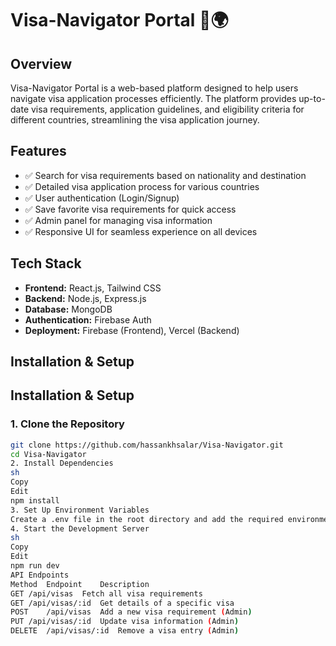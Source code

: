 # Visa-Navigator Portal 🛂🌍  

## Overview  
Visa-Navigator Portal is a web-based platform designed to help users navigate visa application processes efficiently. The platform provides up-to-date visa requirements, application guidelines, and eligibility criteria for different countries, streamlining the visa application journey.

## Features  
- ✅ Search for visa requirements based on nationality and destination  
- ✅ Detailed visa application process for various countries  
- ✅ User authentication (Login/Signup)  
- ✅ Save favorite visa requirements for quick access  
- ✅ Admin panel for managing visa information  
- ✅ Responsive UI for seamless experience on all devices  

## Tech Stack  
- **Frontend:** React.js, Tailwind CSS  
- **Backend:** Node.js, Express.js  
- **Database:** MongoDB  
- **Authentication:** Firebase Auth  
- **Deployment:** Firebase (Frontend), Vercel (Backend)  

## Installation & Setup  

## Installation & Setup  

### 1. Clone the Repository  
```sh
git clone https://github.com/hassankhsalar/Visa-Navigator.git
cd Visa-Navigator
2. Install Dependencies
sh
Copy
Edit
npm install
3. Set Up Environment Variables
Create a .env file in the root directory and add the required environment variables (e.g., API keys, database URL).
4. Start the Development Server
sh
Copy
Edit
npm run dev
API Endpoints
Method	Endpoint	Description
GET	/api/visas	Fetch all visa requirements
GET	/api/visas/:id	Get details of a specific visa
POST	/api/visas	Add a new visa requirement (Admin)
PUT	/api/visas/:id	Update visa information (Admin)
DELETE	/api/visas/:id	Remove a visa entry (Admin)


